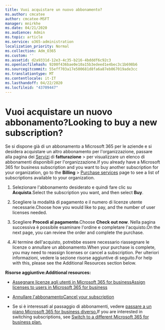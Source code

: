 ```yaml
---
title: Vuoi acquistare un nuovo abbonamento?
ms.author: cmcatee
author: cmcatee-MSFT
manager: mnirkhe
ms.date: 04/21/2020
ms.audience: Admin
ms.topic: article
ms.service: o365-administration
localization_priority: Normal
ms.collection: Adm_O365
ms.custom: ''
ms.assetid: d2a9331d-12e3-4c35-b216-4bdddf6c92c3
ms.openlocfilehash: 9200f436bae0e10a15b3edeed1e4bec3c1b698b6
ms.sourcegitcommit: 55eff703a17e500681d8fa6a87eb067019ade3cc
ms.translationtype: MT
ms.contentlocale: it-IT
ms.lasthandoff: 04/22/2020
ms.locfileid: "43709447"
---
```

# <a name="looking-to-buy-a-new-subscription"></a><span data-ttu-id="93a28-102">Vuoi acquistare un nuovo abbonamento?</span><span class="sxs-lookup"><span data-stu-id="93a28-102">Looking to buy a new subscription?</span></span>

<span data-ttu-id="93a28-103">Se si dispone già di un abbonamento a Microsoft 365 per le aziende e si desidera acquistare un altro abbonamento per l'organizzazione, passare alla pagina dei [Servizi](https://go.microsoft.com/fwlink/p/?linkid=868433) di **fatturazione** \> per visualizzare un elenco di abbonamenti disponibili per l'organizzazione.</span><span class="sxs-lookup"><span data-stu-id="93a28-103">If you already have a Microsoft 365 for business subscription and you want to buy another subscription for your organization, go to the **Billing** \> [Purchase services](https://go.microsoft.com/fwlink/p/?linkid=868433) page to see a list of subscriptions available to your organization.</span></span>
 
1. <span data-ttu-id="93a28-104">Selezionare l'abbonamento desiderato e quindi fare clic su **Acquista**.</span><span class="sxs-lookup"><span data-stu-id="93a28-104">Select the subscription you want, and then select **Buy**.</span></span>

2. <span data-ttu-id="93a28-105">Scegliere la modalità di pagamento e il numero di licenze utente necessarie.</span><span class="sxs-lookup"><span data-stu-id="93a28-105">Choose how you would like to pay, and the number of user licenses needed.</span></span>

3. <span data-ttu-id="93a28-106">Scegliere **Procedi al pagamento**.</span><span class="sxs-lookup"><span data-stu-id="93a28-106">Choose **Check out now**.</span></span> <span data-ttu-id="93a28-107">Nella pagina successiva è possibile esaminare l'ordine e completare l'acquisto.</span><span class="sxs-lookup"><span data-stu-id="93a28-107">On the next page, you can review the order and complete the purchase.</span></span>

4. <span data-ttu-id="93a28-108">Al termine dell'acquisto, potrebbe essere necessario riassegnare le licenze o annullare un abbonamento.</span><span class="sxs-lookup"><span data-stu-id="93a28-108">When your purchase is complete, you may need to reassign licenses or cancel a subscription.</span></span> <span data-ttu-id="93a28-109">Per ulteriori informazioni, vedere la sezione risorse aggiuntive di seguito.</span><span class="sxs-lookup"><span data-stu-id="93a28-109">For help with this, please see the Additional Resources section below.</span></span>

 <span data-ttu-id="93a28-110">**Risorse aggiuntive:**</span><span class="sxs-lookup"><span data-stu-id="93a28-110">**Additional resources:**</span></span>
  
- [<span data-ttu-id="93a28-111">Assegnare licenze agli utenti in Microsoft 365 for business</span><span class="sxs-lookup"><span data-stu-id="93a28-111">Assign licenses to users in Microsoft 365 for business</span></span>](https://docs.microsoft.com/office365/admin/subscriptions-and-billing/assign-licenses-to-users)
    
- [<span data-ttu-id="93a28-112">Annullare l'abbonamento</span><span class="sxs-lookup"><span data-stu-id="93a28-112">Cancel your subscription</span></span>](https://docs.microsoft.com/office365/admin/subscriptions-and-billing/cancel-your-subscription)
    
- <span data-ttu-id="93a28-113">Se si è interessati al passaggio di abbonamenti, vedere [passare a un piano Microsoft 365 for business diverso.](https://docs.microsoft.com/office365/admin/subscriptions-and-billing/switch-to-a-different-plan)</span><span class="sxs-lookup"><span data-stu-id="93a28-113">If you are interested in switching subscriptions, see [Switch to a different Microsoft 365 for business plan.](https://docs.microsoft.com/office365/admin/subscriptions-and-billing/switch-to-a-different-plan)</span></span>